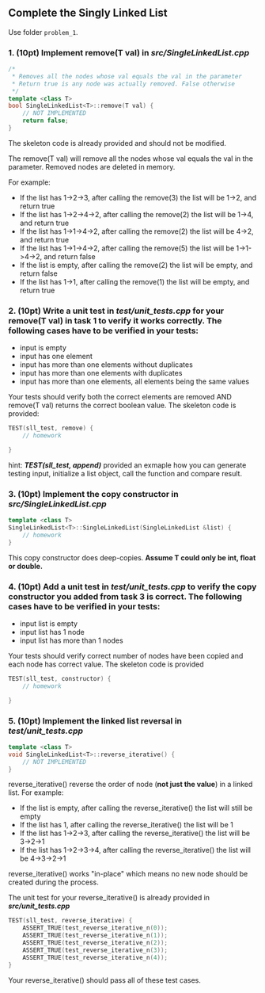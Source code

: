 ## Complete the Singly Linked List

Use folder ```problem_1```.

### 1. (10pt) Implement remove(T val) in ***src/SingleLinkedList.cpp***
```C++
/*
 * Removes all the nodes whose val equals the val in the parameter
 * Return true is any node was actually removed. False otherwise
 */
template <class T>
bool SingleLinkedList<T>::remove(T val) {
    // NOT IMPLEMENTED
    return false;
}
```
The skeleton code is already provided and should not be modified. 

The remove(T val) will remove all the nodes whose val equals the val in the parameter. Removed nodes are deleted in memory.

For example:
* If the list has 1->2->3, after calling the remove(3) the list will be 1->2, and return true
* If the list has 1->2->4->2, after calling the remove(2) the list will be 1->4, and return true
* If the list has 1->1->4->2, after calling the remove(2) the list will be 4->2, and return true
* If the list has 1->1->4->2, after calling the remove(5) the list will be 1->1->4->2, and return false
* If the list is empty, after calling the remove(2) the list will be empty, and return false
* If the list has 1->1, after calling the remove(1) the list will be empty, and return true


### 2. (10pt) Write a unit test in ***test/unit_tests.cpp*** for your remove(T val) in task 1 to verify it works correctly. The following cases have to be verified in your tests:

* input is empty
* input has one element
* input has more than one elements without duplicates
* input has more than one elements with duplicates
* input has more than one elements, all elements being the same values

Your tests should verify both the correct elements are removed AND remove(T val) returns the correct boolean value. The skeleton code is provided:

```C++
TEST(sll_test, remove) {
    // homework

}
```

hint: ***TEST(sll_test, append)*** provided an exmaple how you can generate testing input, initialize a list object, call the function and compare result.

### 3. (10pt) Implement the copy constructor in ***src/SingleLinkedList.cpp***
```C++
template <class T>
SingleLinkedList<T>::SingleLinkedList(SingleLinkedList &list) {
    // homework 
}
```
This copy constructor does deep-copies. **Assume T could only be int, float or double.**


### 4. (10pt) Add a unit test in ***test/unit_tests.cpp*** to verify the copy constructor you added from task 3 is correct. The following cases have to be verified in your tests:

* input list is empty
* input list has 1 node
* input list has more than 1 nodes

Your tests should verify correct number of nodes have been copied and each node has correct value. The skeleton code is provided

```C++
TEST(sll_test, constructor) {
    // homework

}
```

### 5. (10pt) Implement the linked list reversal in ***test/unit_tests.cpp***
```C++
template <class T>
void SingleLinkedList<T>::reverse_iterative() {
    // NOT IMPLEMENTED
}
```

reverse_iterative() reverse the order of node (**not just the value**) in a linked list. For example:

* If the list is empty, after calling the reverse_iterative() the list will still be empty
* If the list has 1, after calling the reverse_iterative() the list will be 1
* If the list has 1->2->3, after calling the reverse_iterative() the list will be 3->2->1
* If the list has 1->2->3->4, after calling the reverse_iterative() the list will be 4->3->2->1

reverse_iterative() works "in-place" which means no new node should be created during the process. 

The unit test for your reverse_iterative() is already provided in ***src/unit_tests.cpp***
```C++
TEST(sll_test, reverse_iterative) {
    ASSERT_TRUE(test_reverse_iterative_n(0));
    ASSERT_TRUE(test_reverse_iterative_n(1));
    ASSERT_TRUE(test_reverse_iterative_n(2));
    ASSERT_TRUE(test_reverse_iterative_n(3));
    ASSERT_TRUE(test_reverse_iterative_n(4));
}
```

Your reverse_iterative() should pass all of these test cases.


